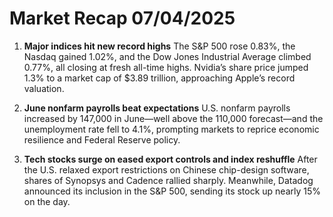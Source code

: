 # Market Recap 07/04/2025

1. **Major indices hit new record highs**
   The S&P 500 rose 0.83%, the Nasdaq gained 1.02%, and the Dow Jones Industrial Average climbed 0.77%, all closing at fresh all-time highs. Nvidia’s share price jumped 1.3% to a market cap of \$3.89 trillion, approaching Apple’s record valuation.

2. **June nonfarm payrolls beat expectations**
   U.S. nonfarm payrolls increased by 147,000 in June—well above the 110,000 forecast—and the unemployment rate fell to 4.1%, prompting markets to reprice economic resilience and Federal Reserve policy.

3. **Tech stocks surge on eased export controls and index reshuffle**
   After the U.S. relaxed export restrictions on Chinese chip-design software, shares of Synopsys and Cadence rallied sharply. Meanwhile, Datadog announced its inclusion in the S\&P 500, sending its stock up nearly 15% on the day.

